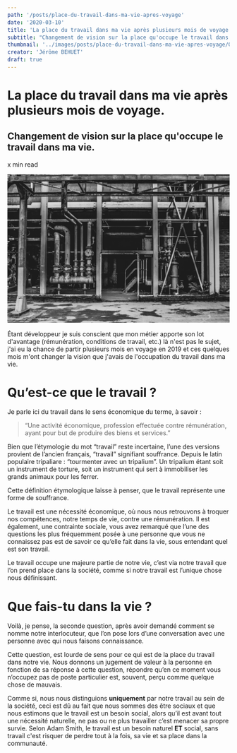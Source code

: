 ```yaml
---
path: '/posts/place-du-travail-dans-ma-vie-apres-voyage'
date: '2020-03-10'
title: 'La place du travail dans ma vie après plusieurs mois de voyage.'
subtitle: "Changement de vision sur la place qu'occupe le travail dans ma vie."
thumbnail: '../images/posts/place-du-travail-dans-ma-vie-apres-voyage/01.jpg'
creator: 'Jérôme BEHUET'
draft: true
---
```


# La place du travail dans ma vie après plusieurs mois de voyage.

## Changement de vision sur la place qu'occupe le travail dans ma vie.

x min read

<img src="../images/posts/place-du-travail-dans-ma-vie-apres-voyage/01.jpg" />

Étant développeur je suis conscient que mon métier apporte son lot d'avantage (rémunération, conditions de travail, etc.) là n'est pas le sujet, j'ai eu la chance de partir plusieurs mois en voyage en 2019 et ces quelques mois m'ont changer la vision que j'avais de l'occupation du travail dans ma vie.

# Qu’est-ce que le travail ?

Je parle ici du travail dans le sens économique du terme, à savoir :

> “Une activité économique, profession effectuée contre rémunération, ayant pour but de produire des biens et services.”

Bien que l’étymologie du mot “travail” reste incertaine, l’une des versions provient de l’ancien français, “travail” signifiant souffrance. Depuis le latin populaire tripaliare : “tourmenter avec un tripalium”. Un tripalium étant soit un instrument de torture, soit un instrument qui sert à immobiliser les grands animaux pour les ferrer.

Cette définition étymologique laisse à penser, que le travail représente une forme de souffrance.

Le travail est une nécessité économique, où nous nous retrouvons à troquer nos compétences, notre temps de vie, contre une rémunération. Il est également, une contrainte sociale, vous avez remarqué que l’une des questions les plus fréquemment posée à une personne que vous ne connaissez pas est de savoir ce qu’elle fait dans la vie, sous entendant quel est son travail.

Le travail occupe une majeure partie de notre vie, c’est via notre travail que l’on prend place dans la société, comme si notre travail est l’unique chose nous définissant.

# Que fais-tu dans la vie ?

Voilà, je pense, la seconde question, après avoir demandé comment se nomme notre interlocuteur, que l’on pose lors d’une conversation avec une personne avec qui nous faisons connaissance.

Cette question, est lourde de sens pour ce qui est de la place du travail dans notre vie. Nous donnons un jugement de valeur à la personne en fonction de sa réponse à cette question, répondre qu’en ce moment vous n’occupez pas de poste particulier est, souvent, perçu comme quelque chose de mauvais.

Comme si, nous nous distinguions **uniquement** par notre travail au sein de la société, ceci est dû au fait que nous sommes des être sociaux et que nous estimons que le travail est un besoin social, alors qu’il est avant tout une nécessité naturelle, ne pas ou ne plus travailler c’est menacer sa propre survie. Selon Adam Smith, le travail est un besoin naturel **ET** social, sans travail c'est risquer de perdre tout à la fois, sa vie et sa place dans la communauté.
